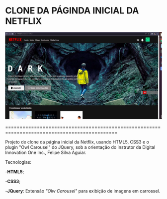 # CLONE DA PÁGINDA INICIAL DA NETFLIX

![ ](home_netflix.png)

=============================================================================================



Projeto  de clone da página inicial da Netflix, usando HTML5, CSS3 e o plugin "Owl Carousel" do JQuery, sob a orientação do instrutor da Digital Innovation One Inc., Felipe Silva Aguiar.

Tecnologias:

-**HTML5**;

-**CSS3**;

-**JQuery**: Extensão *"Olw Carousel"* para exibição de imagens em carrossel.


